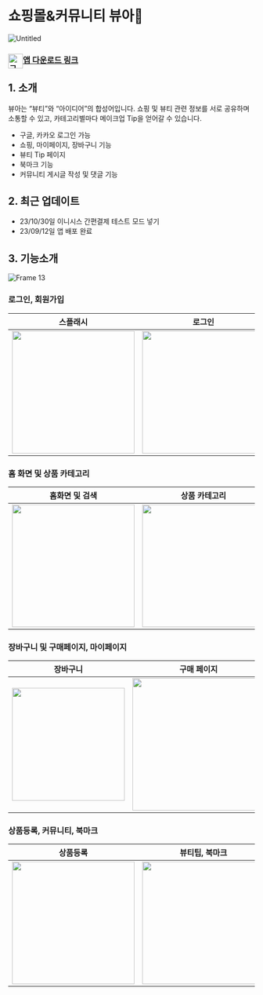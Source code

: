 <h1>
 쇼핑몰&커뮤니티 뷰아👜
</h1>

<p align="center">  
  
 ![Untitled](https://github.com/AnMyungwoo94/BeautyIdea_Shopping_App/assets/126849689/cc32f461-50d2-444d-8526-0326a27b39b4)

</p> 

### <img src="https://github.com/AnMyungwoo94/BeautyIdea_Shopping_App/assets/126849689/d0ba6eb9-f5c2-4839-ad30-6f8bf65c7452" alt="구글 플레이 이미지" width="30" height="" style="float:left"> [ 앱 다운로드 링크 ](https://play.google.com/store/apps/details?id=com.myungwoo.shoppingmall_app)

## 1. 소개
뷰아는 “뷰티”와 “아이디어”의 합성어입니다. 쇼핑 및 뷰티 관련 정보를 서로 공유하며 소통할 수 있고, 카테고리별마다 메이크업 Tip을 얻어갈 수 있습니다.

- 구글, 카카오 로그인 가능
- 쇼핑, 마이페이지, 장바구니 기능
- 뷰티 Tip 페이지
- 북마크 기능
- 커뮤니티 게시글 작성 및 댓글 기능

## 2. 최근 업데이트
- 23/10/30일 이니시스 간편결제 테스트 모드 넣기
- 23/09/12일 앱 배포 완료

## 3. 기능소개 

![Frame 13](https://github.com/AnMyungwoo94/BeautyIdea_Shopping_App/assets/126849689/70bd4ac5-5b37-42a0-be21-eb60091b233c)


### 로그인, 회원가입

|스플래시|로그인|
|:-----:|:-----:|
|<img width="250" src="https://github.com/AnMyungwoo94/BeautyIdea_Shopping_App/assets/126849689/6849d8c0-eccf-419a-8e78-1c405862d99f.gif">|<img width="250" src="https://github.com/AnMyungwoo94/BeautyIdea_Shopping_App/assets/126849689/ceb57942-f76f-4a58-b571-1141755fd5ad.gif">|

### 홈 화면 및 상품 카테고리

|홈화면 및 검색|상품 카테고리|
|:-----:|:-----:|
|<img width="250" src="https://github.com/AnMyungwoo94/BeautyIdea_Shopping_App/assets/126849689/a85bff5c-e33a-444a-9a39-e25f7ca9986d.gif">|<img width="250" src="https://github.com/AnMyungwoo94/BeautyIdea_Shopping_App/assets/126849689/102d149f-2f36-47c5-95ce-686d95a52b6d.gif">|

### 장바구니 및 구매페이지, 마이페이지
|장바구니|구매 페이지|마이 페이지|
|:-----:|:-----:|:-----:|
|<img width="230" src="https://github.com/AnMyungwoo94/BeautyIdea_Shopping_App/assets/126849689/3539eef2-a27c-404f-b5e2-a47e5c497c8e.gif">|<img width="270" src="https://github.com/AnMyungwoo94/BeautyIdea_Shopping_App/assets/126849689/7ddeaafe-e8a4-4324-9d35-972d5036c02d.gif">|<img width="270" src="https://github.com/AnMyungwoo94/BeautyIdea_Shopping_App/assets/126849689/a60dca28-6812-4294-a1e4-43cf4575d0d6.gif" />|

### 상품등록, 커뮤니티, 북마크

|상품등록|뷰티팁, 북마크|커뮤니티|
|:-----:|:-----:|:-----:|
|<img width="250" src="https://github.com/AnMyungwoo94/BeautyIdea_Shopping_App/assets/126849689/8ad7a304-43cd-4466-800e-b352de9d8e4e.gif">|<img width="250" src="https://github.com/AnMyungwoo94/BeautyIdea_Shopping_App/assets/126849689/914e140d-359f-4781-8ead-89ac5499185a.gif">|<img width="250" src="https://github.com/AnMyungwoo94/BeautyIdea_Shopping_App/assets/126849689/41f7f570-0ff4-492f-a88c-a82444316502.gif" />|





